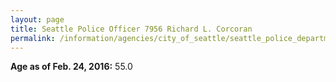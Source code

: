 ```yaml
---
layout: page
title: Seattle Police Officer 7956 Richard L. Corcoran
permalink: /information/agencies/city_of_seattle/seattle_police_department/copbook/7956/
---
```


**Age as of Feb. 24, 2016:** 55.0
